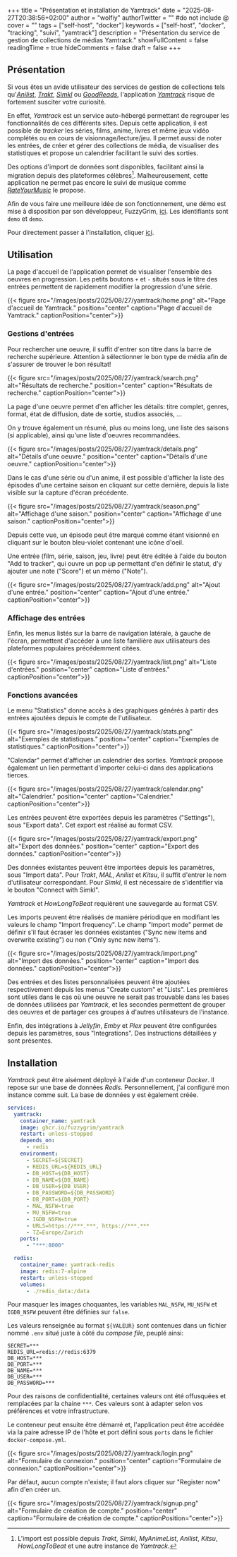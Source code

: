 +++
title = "Présentation et installation de Yamtrack"
date = "2025-08-27T20:38:56+02:00"
author = "wolfiy"
authorTwitter = "" #do not include @
cover = ""
tags = ["self-host", "docker"]
keywords = ["self-host", "docker", "tracking", "suivi", "yamtrack"]
description = "Présentation du service de gestion de collections de médias Yamtrack."
showFullContent = false
readingTime = true
hideComments = false
draft = false
+++

## Présentation

Si vous êtes un avide utilisateur des services de gestion de collections tels qu'*[Anilist](https://anilist.co/)*, *[Trakt](https://trakt.tv/)*, *[Simkl](https://simkl.com/)* ou *[GoodReads](https://www.goodreads.com/)*, l'application *[Yamtrack](https://github.com/FuzzyGrim/Yamtrack)* risque de fortement susciter votre curiosité.

En effet, *Yamtrack* est un service auto-hébergé permettant de regrouper les
fonctionnalités de ces différents sites. Depuis cette application, il est
possible de *tracker* les séries, films, anime, livres et même jeux vidéo
complétés ou en cours de visionnage/lecture/jeu. Il permet aussi de noter les
entrées, de créer et gérer des collections de média, de visualiser des
statistiques et propose un calendrier facilitant le suivi des sorties. 

Des options d'import de données sont disponibles, facilitant ainsi la migration
depuis des plateformes célèbres[^1]. Malheureusement, cette application ne permet
pas encore le suivi de musique comme
*[RateYourMusic](https://rateyourmusic.com/)* le propose.

[^1]: L'import est possible depuis *Trakt*, *Simkl*, *MyAnimeList*, *Anilist*, *Kitsu*, *HowLongToBeat* et une autre instance de *Yamtrack*.

Afin de vous faire une meilleure idée de son fonctionnement, une démo est mise à disposition par son développeur, FuzzyGrim, [ici](https://yamtrack.fuzzygrim.com/). Les identifiants sont `demo` et `demo`.

Pour directement passer à l'installation, cliquer [ici](#installation).

## Utilisation

La page d'accueil de l'application permet de visualiser l'ensemble des oeuvres
en progression. Les petits boutons `+` et `-` situés sous le titre des entrées permettent de rapidement modifier la progression d'une série.

{{< figure src="/images/posts/2025/08/27/yamtrack/home.png" alt="Page d'accueil de Yamtrack." position="center" caption="Page d'accueil de Yamtrack." captionPosition="center">}}

### Gestions d'entrées

Pour rechercher une oeuvre, il suffit d'entrer son titre dans la barre de
recherche supérieure. Attention à sélectionner le bon type de média afin de
s'assurer de trouver le bon résultat!

{{< figure src="/images/posts/2025/08/27/yamtrack/search.png" alt="Résultats de recherche." position="center" caption="Résultats de recherche." captionPosition="center">}}

La page d'une oeuvre permet d'en afficher les détails: titre complet, genres,
format, état de diffusion, date de sortie, studios associés, ... 

On y trouve également un résumé, plus ou moins long, une liste des saisons (si applicable), ainsi qu'une liste d'oeuvres recommandées.

{{< figure src="/images/posts/2025/08/27/yamtrack/details.png" alt="Détails d'une oeuvre." position="center" caption="Détails d'une oeuvre." captionPosition="center">}}

Dans le cas d'une série ou d'un anime, il est possible d'afficher la liste des épisodes d'une certaine saison en cliquant sur cette dernière, depuis la liste visible sur la capture d'écran précédente.

{{< figure src="/images/posts/2025/08/27/yamtrack/season.png" alt="Affichage d'une saison." position="center" caption="Affichage d'une saison." captionPosition="center">}}

Depuis cette vue, un épisode peut être marqué comme étant visionné en cliquant sur le bouton bleu-violet contenant une icône d'oeil.

Une entrée (film, série, saison, jeu, livre) peut être éditée à l'aide du bouton "Add to tracker", qui ouvre un pop up permettant d'en définir le statut, d'y ajouter une note ("Score") et un mémo ("Note").

{{< figure src="/images/posts/2025/08/27/yamtrack/add.png" alt="Ajout d'une entrée." position="center" caption="Ajout d'une entrée." captionPosition="center">}}

### Affichage des entrées

Enfin, les menus listés sur la barre de navigation latérale, à gauche de l'écran, permettent d'accéder à une liste familière aux utilisateurs des plateformes populaires précédemment citées.

{{< figure src="/images/posts/2025/08/27/yamtrack/list.png" alt="Liste d'entrées." position="center" caption="Liste d'entrées." captionPosition="center">}}

### Fonctions avancées

Le menu "Statistics" donne accès à des graphiques générés à partir des entrées ajoutées depuis le compte de l'utilisateur.

{{< figure src="/images/posts/2025/08/27/yamtrack/stats.png" alt="Exemples de statistiques." position="center" caption="Exemples de statistiques." captionPosition="center">}}

"Calendar" permet d'afficher un calendrier des sorties. *Yamtrack* propose également un lien permettant d'importer celui-ci dans des applications tierces.

{{< figure src="/images/posts/2025/08/27/yamtrack/calendar.png" alt="Calendrier." position="center" caption="Calendrier." captionPosition="center">}}

Les entrées peuvent être exportées depuis les paramètres ("Settings"), sous "Export data". Cet export est réalisé au format CSV.

{{< figure src="/images/posts/2025/08/27/yamtrack/export.png" alt="Export des données." position="center" caption="Export des données." captionPosition="center">}}

Des données existantes peuvent être importées depuis les paramètres, sous "Import data". Pour *Trakt*, *MAL*, *Anilist* et *Kitsu*, il suffit d'entrer le nom d'utilisateur correspondant. Pour *Simkl*, il est nécessaire de s'identifier via le bouton "Connect with Simkl".

*Yamtrack* et *HowLongToBeat* requièrent une sauvegarde au format CSV.

Les imports peuvent être réalisés de manière périodique en modifiant les valeurs le champ "Import frequency". Le champ "Import mode" permet de définir s'il faut écraser les données existantes ("Sync new items and overwrite existing") ou non ("Only sync new items").

{{< figure src="/images/posts/2025/08/27/yamtrack/import.png" alt="Import des données." position="center" caption="Import des données." captionPosition="center">}}

Des entrées et des listes personnalisées peuvent être ajoutées respectivement depuis les menus "Create custom" et "Lists". Les premières sont utiles dans le cas où une oeuvre ne serait pas trouvable dans les bases de données utilisées par *Yamtrack*, et les secondes permettent de grouper des oeuvres et de partager ces groupes à d'autres utilisateurs de l'instance.

Enfin, des intégrations à *Jellyfin*, *Emby* et *Plex* peuvent être configurées depuis les paramètres, sous "Integrations". Des instructions détaillées y sont présentes.

## Installation

*Yamtrack* peut être aisément déployé à l'aide d'un conteneur *Docker*. Il repose sur une base de données *Redis*. Personnellement, j'ai configuré mon instance comme suit. La base de données y est également créée.

```yaml
services:
  yamtrack:
    container_name: yamtrack
    image: ghcr.io/fuzzygrim/yamtrack
    restart: unless-stopped
    depends_on:
      - redis
    environment:
      - SECRET=${SECRET}
      - REDIS_URL=${REDIS_URL}      
      - DB_HOST=${DB_HOST}
      - DB_NAME=${DB_NAME}
      - DB_USER=${DB_USER}
      - DB_PASSWORD=${DB_PASSWORD}
      - DB_PORT=${DB_PORT}
      - MAL_NSFW=true
      - MU_NSFW=true
      - IGDB_NSFW=true
      - URLS=https://***.***, https://***.***
      - TZ=Europe/Zurich
    ports:
      - "***:8000"

  redis:
    container_name: yamtrack-redis
    image: redis:7-alpine
    restart: unless-stopped
    volumes:
      - ./redis_data:/data
```

Pour masquer les images choquantes, les variables `MAL_NSFW`, `MU_NSFW` et `IGDB_NSFW` peuvent être définies sur `false`.

Les valeurs renseignée au format `${VALEUR}` sont contenues dans un fichier nommé `.env` situé juste à côté du *compose file*, peuplé ainsi:

```env
SECRET=***
REDIS_URL=redis://redis:6379
DB_HOST=***
DB_PORT=***
DB_NAME=***
DB_USER=***
DB_PASSWORD=***
```

Pour des raisons de confidentialité, certaines valeurs ont été offusquées et remplacées par la chaine `***`. Ces valeurs sont à adapter selon vos préférences et votre infrastructure.

Le conteneur peut ensuite être démarré et, l'application peut être accédée via la paire adresse IP de l'hôte et port défini sous `ports` dans le fichier `docker-compose.yml`. 

{{< figure src="/images/posts/2025/08/27/yamtrack/login.png" alt="Formulaire de connexion." position="center" caption="Formulaire de connexion." captionPosition="center">}}

Par défaut, aucun compte n'existe; il faut alors cliquer sur "Register now" afin d'en créer un.

{{< figure src="/images/posts/2025/08/27/yamtrack/signup.png" alt="Formulaire de création de compte." position="center" caption="Formulaire de création de compte." captionPosition="center">}}